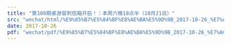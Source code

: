 ```yaml
---
title: "第100期桌游冒刺信箱开启！｜本周六晚18点半（10月21日）"
src: "wechat/html/%E9%85%B7%E5%84%BF%E8%AE%BA%E5%9D%9B_2017-10-26_%E7%AC%AC100%E6%9C%9F%E6%A1%8C%E6%B8%B8%E5%86%92%E5%88%BA%E4%BF%A1%E7%AE%B1%E5%BC%80%E5%90%AF%EF%BC%81%EF%BD%9C%E6%9C%AC%E5%91%A8%E5%85%AD%E6%99%9A18%E7%82%B9%E5%8D%8A%EF%BC%8810%E6%9C%8821%E6%97%A5%EF%BC%89.html"
date: 2017-10-26
pdf: "wechat/pdf/%E9%85%B7%E5%84%BF%E8%AE%BA%E5%9D%9B_2017-10-26_%E7%AC%AC100%E6%9C%9F%E6%A1%8C%E6%B8%B8%E5%86%92%E5%88%BA%E4%BF%A1%E7%AE%B1%E5%BC%80%E5%90%AF%EF%BC%81%EF%BD%9C%E6%9C%AC%E5%91%A8%E5%85%AD%E6%99%9A18%E7%82%B9%E5%8D%8A%EF%BC%8810%E6%9C%8821%E6%97%A5%EF%BC%89.pdf"
---
```

